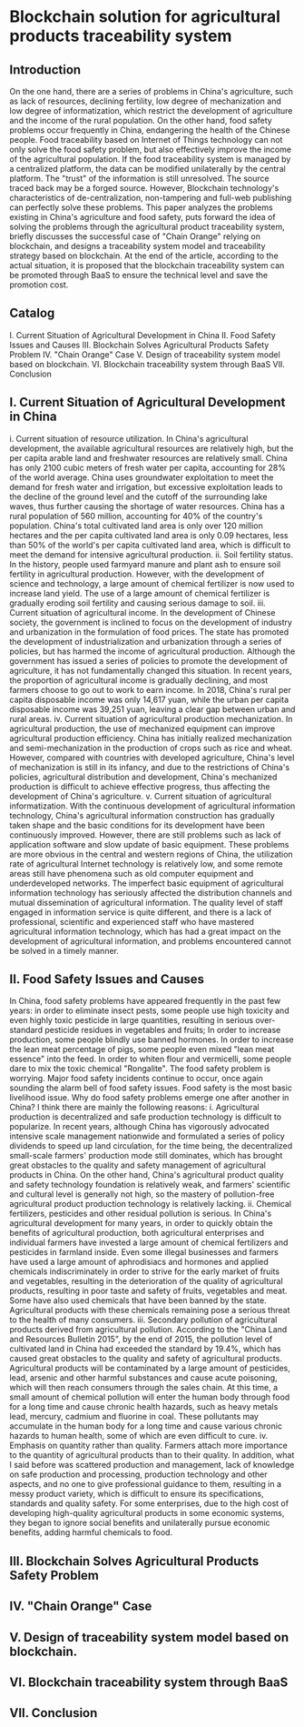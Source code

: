 # Blockchain solution for agricultural products traceability system
## Introduction
On the one hand, there are a series of problems in China's agriculture, such as lack of resources, declining fertility, low degree of mechanization and low degree of informatization, which restrict the development of agriculture and the income of the rural population. On the other hand, food safety problems occur frequently in China, endangering the health of the Chinese people. Food traceability based on Internet of Things technology can not only solve the food safety problem, but also effectively improve the income of the agricultural population. If the food traceability system is managed by a centralized platform, the data can be modified unilaterally by the central platform. The "trust" of the information is still unresolved. The source traced back may be a forged source. However, Blockchain technology's characteristics of de-centralization, non-tampering and full-web publishing can perfectly solve these problems. This paper analyzes the problems existing in China's agriculture and food safety, puts forward the idea of solving the problems through the agricultural product traceability system, briefly discusses the successful case of "Chain Orange" relying on blockchain, and designs a traceability system model and traceability strategy based on blockchain. At the end of the article, according to the actual situation, it is proposed that the blockchain traceability system can be promoted through BaaS to ensure the technical level and save the promotion cost.
## Catalog
I. Current Situation of Agricultural Development in China
II. Food Safety Issues and Causes
III. Blockchain Solves Agricultural Products Safety Problem
IV. "Chain Orange" Case
V. Design of traceability system model based on blockchain.
VI. Blockchain traceability system through BaaS
VII. Conclusion
## I. Current Situation of Agricultural Development in China
i. Current situation of resource utilization. In China's agricultural development, the available agricultural resources are relatively high, but the per capita arable land and freshwater resources are relatively small. China has only 2100 cubic meters of fresh water per capita, accounting for 28% of the world average. China uses groundwater exploitation to meet the demand for fresh water and irrigation, but excessive exploitation leads to the decline of the ground level and the cutoff of the surrounding lake waves, thus further causing the shortage of water resources. China has a rural population of 560 million, accounting for 40% of the country's population. China's total cultivated land area is only over 120 million hectares and the per capita cultivated land area is only 0.09 hectares, less than 50% of the world's per capita cultivated land area, which is difficult to meet the demand for intensive agricultural production.
ii. Soil fertility status. In the history, people used farmyard manure and plant ash to ensure soil fertility in agricultural production. However, with the development of science and technology, a large amount of chemical fertilizer is now used to increase land yield. The use of a large amount of chemical fertilizer is gradually eroding soil fertility and causing serious damage to soil.
iii. Current situation of agricultural income. In the development of Chinese society, the government is inclined to focus on the development of industry and urbanization in the formulation of food prices. The state has promoted the development of industrialization and urbanization through a series of policies, but has harmed the income of agricultural production. Although the government has issued a series of policies to promote the development of agriculture, it has not fundamentally changed this situation. In recent years, the proportion of agricultural income is gradually declining, and most farmers choose to go out to work to earn income. In 2018, China's rural per capita disposable income was only 14,617 yuan, while the urban per capita disposable income was 39,251 yuan, leaving a clear gap between urban and rural areas.
iv. Current situation of agricultural production mechanization. In agricultural production, the use of mechanized equipment can improve agricultural production efficiency. China has initially realized mechanization and semi-mechanization in the production of crops such as rice and wheat. However, compared with countries with developed agriculture, China's level of mechanization is still in its infancy, and due to the restrictions of China's policies, agricultural distribution and development, China's mechanized production is difficult to achieve effective progress, thus affecting the development of China's agriculture.
v. Current situation of agricultural informatization. With the continuous development of agricultural information technology, China's agricultural information construction has gradually taken shape and the basic conditions for its development have been continuously improved. However, there are still problems such as lack of application software and slow update of basic equipment. These problems are more obvious in the central and western regions of China, the utilization rate of agricultural Internet technology is relatively low, and some remote areas still have phenomena such as old computer equipment and underdeveloped networks. The imperfect basic equipment of agricultural information technology has seriously affected the distribution channels and mutual dissemination of agricultural information. The quality level of staff engaged in information service is quite different, and there is a lack of professional, scientific and experienced staff who have mastered agricultural information technology, which has had a great impact on the development of agricultural information, and problems encountered cannot be solved in a timely manner.
## II. Food Safety Issues and Causes
In China, food safety problems have appeared frequently in the past few years: in order to eliminate insect pests, some people use high toxicity and even highly toxic pesticide in large quantities, resulting in serious over-standard pesticide residues in vegetables and fruits; In order to increase production, some people blindly use banned hormones. In order to increase the lean meat percentage of pigs, some people even mixed "lean meat essence" into the feed. In order to whiten flour and vermicelli, some people dare to mix the toxic chemical "Rongalite".  The food safety problem is worrying. Major food safety incidents continue to occur, once again sounding the alarm bell of food safety issues.
Food safety is the most basic livelihood issue. Why do food safety problems emerge one after another in China? I think there are mainly the following reasons:
i. Agricultural production is decentralized and safe production technology is difficult to popularize. In recent years, although China has vigorously advocated intensive scale management nationwide and formulated a series of policy dividends to speed up land circulation, for the time being, the decentralized small-scale farmers' production mode still dominates, which has brought great obstacles to the quality and safety management of agricultural products in China. On the other hand, China's agricultural product quality and safety technology foundation is relatively weak, and farmers' scientific and cultural level is generally not high, so the mastery of pollution-free agricultural product production technology is relatively lacking.
ii. Chemical fertilizers, pesticides and other residual pollution is serious. In China's agricultural development for many years, in order to quickly obtain the benefits of agricultural production, both agricultural enterprises and individual farmers have invested a large amount of chemical fertilizers and pesticides in farmland inside. Even some illegal businesses and farmers have used a large amount of aphrodisiacs and hormones and applied chemicals indiscriminately in order to strive for the early market of fruits and vegetables, resulting in the deterioration of the quality of agricultural products, resulting in poor taste and safety of fruits, vegetables and meat. Some have also used chemicals that have been banned by the state. Agricultural products with these chemicals remaining pose a serious threat to the health of many consumers.
iii. Secondary pollution of agricultural products derived from agricultural pollution. According to the "China Land and Resources Bulletin 2015", by the end of 2015, the pollution level of cultivated land in China had exceeded the standard by 19.4%, which has caused great obstacles to the quality and safety of agricultural products. Agricultural products will be contaminated by a large amount of pesticides, lead, arsenic and other harmful substances and cause acute poisoning, which will then reach consumers through the sales chain. At this time, a small amount of chemical pollution will enter the human body through food for a long time and cause chronic health hazards, such as heavy metals lead, mercury, cadmium and fluorine in coal. These pollutants may accumulate in the human body for a long time and cause various chronic hazards to human health, some of which are even difficult to cure.
iv. Emphasis on quantity rather than quality. Farmers attach more importance to the quantity of agricultural products than to their quality. In addition, what I said before was scattered production and management, lack of knowledge on safe production and processing, production technology and other aspects, and no one to give professional guidance to them, resulting in a messy product variety, which is difficult to ensure its specifications, standards and quality safety. For some enterprises, due to the high cost of developing high-quality agricultural products in some economic systems, they began to ignore social benefits and unilaterally pursue economic benefits, adding harmful chemicals to food.
## III. Blockchain Solves Agricultural Products Safety Problem
## IV. "Chain Orange" Case
## V. Design of traceability system model based on blockchain.
## VI. Blockchain traceability system through BaaS
## VII. Conclusion
